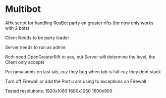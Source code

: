 # Multibot
AHk script for handling RosBot party on greater rifts
(for now only works with 2 bots)

Client Needs to be party leader

Server needs to run as admin

Both need OpenGreaterRift to yes, but Server will determine the level,
the Client only accepts

Put ramaladnis on last tab, cuz they bug when tab is full cuz they dont stack

Turn off Firewall or add the Port u are using to exceptions on Firewall

Tested resolutions:
1920x1080
1680x1050
1600x900

